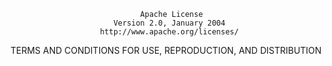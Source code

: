 

                                 Apache License
                           Version 2.0, January 2004
                        http://www.apache.org/licenses/

   TERMS AND CONDITIONS FOR USE, REPRODUCTION, AND DISTRIBUTION
